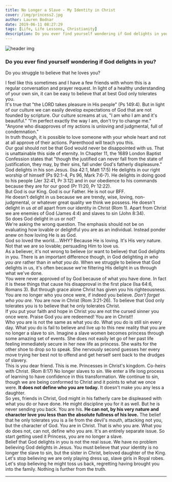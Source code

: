 ```yaml
---
title: No Longer a Slave - My Identity in Christ
cover: /img/princess2.jpg
author: Lauren Bodnar
date: 2019-06-11 08:27:29
tags: [Life, Life Lessons, Christianity]
description: Do you ever find yourself wondering if God delights in you? That he really loves you? A look at our sin can cause us to believe He only tolerates us. But we forgot who we are. We are no longer slaves - we are daughters of the King.
---
```

![header img](/img/princess.jpg)
</br>
### Do you ever find yourself wondering if God delights in you?

Do you struggle to believe that he loves you?
</br>

I feel like this sometimes and I have a few friends with whom this is a regular conversation and prayer request. In light of a healthy understanding of your own sin, it can be easy to believe that at best God only tolerates you. </br>
It's true that "the LORD takes pleasure in His people" (Ps 149:4). But in light of our culture we can easily develop expectations of God that are not founded by scripture. Our culture screams at us, "I am who I am and it's beautiful."  "I'm perfect exactly the way I am, don't try to change me." "Anyone who disapproves of my actions is unloving and judgmental, full of condemnation." </br>
In truth though, it is possible to love someone with your whole heart and not at all approve of their actions. Parenthood will teach you this.</br>
Our goal should not be that God would never be disappointed with us. That is unattainable this side of eternity. In Chapter 11, the 1689 London Baptist Confession states that "though the justified can never fall from the state of justification, they may, by their sins, fall under God's fatherly displeasure." </br>
God delights in his son Jesus. (Isa 42:1, Matt 17:5) He delights in our right worship of himself (Ps 92:1-4, Ps 96, Mark 7:6-7). He delights in doing good to his people (Jer 32:41, Pr 3:12) and in our obedience to his commands because they are for our good (Pr 11:20, Pr 12:22). </br>
But God is our King. God is our Father. He is not our BFF. </br>
He doesn't delight in us because we are trendy, wise, loving, non-judgmental, or whatever great quality we think we possess. He doesn't delight in us *at all* apart from our identity in Christ (Rom 1). Apart from Christ we are enemies of God (James 4:4) and slaves to sin (John 8:34). </br>
So does God delight in us or not? </br>
We're asking the wrong question. The emphasis should not be on evaluating how lovable or delightful you are as an individual. Instead ponder anew on how loving He is as God. </br>
God so loved the world....WHY? Because He is loving. It's His very nature. Not that we are so lovable; persuading Him to love us. </br>
As a believer, it's not wrong to believe (or want to believe) that God delights in you. There is an important difference though, in God delighting *in who you are* rather than *in what you do*.  When we struggle to believe that God delights in us, it's often because we're filtering His delight in us through what we've done. </br>
You were never approved of by God because of what you have done. In fact it is these things that cause his disapproval in the first place (Isa 64:6, Romans 3). But through grace alone Christ has given you his righteousness. You are no longer who you once were, if indeed you believe. *Don't forget who you are.* You are now in Christ (Rom 3:21-26). To believe that God only tolerates you is to believe that he only tolerates Christ. </br>
If you put your faith and hope in Christ you are not the cursed sinner you once were. Praise God you are redeemed! You are in Christ!! </br>
Who you are is not the same as what you do. What you do is still sin every day. What you do is fail to believe and live up to this new reality that you are no longer a slave to sin. Imagine a slave women becomes princess through some amazing set of events. She does not easily let go of her past life feeling immediately secure in her new life as princess. She waits for the other shoe to drop so to speak. She nervously second guesses her every move trying her best not to offend and get herself sent back to the drudges of slavery. </br>
This is you dear friend. This is me. Princesses in Christ's kingdom. Co-heirs with Christ. (Rom 8:17) No longer slaves to sin. We enter a life long process of learning to have confidence in this transformation. We continue to sin, though we are being conformed to Christ and it points to what we once were. **It does not define who you are today.** It doesn't make you any less a daughter. </br>
So yes, friends in Christ, God might in his fatherly care be displeased with what you do or have done. He might discipline you for it as well. But he is never sending you back. You are his. **He can not, by his very nature and character love you less than the absolute fullness of his love.** The belief that he only tolerates you is a lie from the devil's mouth, attacking not you, but the character of God. You are in Christ. That is who you are. What you do does not, can not, define who you are. It's an entirely separate issue. So start getting used it Princess, you are no longer a slave. </br>
Belief that God delights in you is not the real issue. We have no problem believing God delights in Jesus. You must believe that your identity is no longer the slave to sin, but the sister in Christ, beloved daughter of the King. </br>
Let's stop believing we are only playing dress up, slave girls in Royal robes. Let's stop believing he might toss us back, regretting having brought you into the family. Nothing is further from the truth. </br>

****
